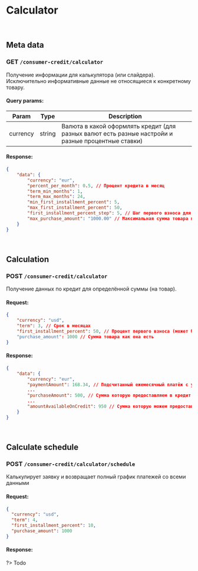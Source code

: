 # Calculator


<br>


## Meta data

### GET `/consumer-credit/calculator`

Получение информации для калькулятора (или слайдера). Исключительно информативные данные не относящиеся к конкретному товару.

#### Query params:

| Param | Type | Description |
| --------- | ---- | ----------- |
| currency | string | Валюта в какой оформлять кредит (для разных валют есть разные настройи и разные процентные ставки) |

#### Response:

```json
{
    "data": {
        "currency": "eur",
        "percent_per_month": 0.5, // Процент кредита в месяц
        "term_min_months": 1,
        "term_max_months": 24,
        "min_first_installment_percent": 5,
        "max_first_installment_percent": 50,
        "first_installment_percent_step": 5, // Шаг первого взноса для слайдера или калькулятора
        "max_purchase_amount": "1000.00" // Максимальная сумма товара который можно взять в кредит на данной валюте и в данный период времени (Что-то типа текущих настроек по валюте)
    }
}
```


<br>


## Calculation

### POST `/consumer-credit/calculator`

Получение данных по кредит для определённой суммы (на товар).

#### Request:

```json
{
    "currency": "usd",
    "term": 3, // Срок в месяцах
    "first_installment_percent": 50, // Процент первого взноса (может быть от минимального до максимального. Эти цифры берём из метода `GET:/consumer-credit/calculator`)
    "purchase_amount": 1000 // Сумма товара как она есть
}
```

#### Response:

```json
{
    "data": {
        "currency": "eur",
        "paymentAmount": 168.34, // Подсчитанный ежемесячный платёж с учётом первого взноса
        ...
        "purchaseAmount": 500, // Сумма которую предоставляем в кредит (тоесть сумма покупки минус сумма первого взноса)
        ...
        "amountAvailableOnCredit": 950 // Сумма которую можем предоставить в кредит по определённой сумме товара (сумма товара - сумма минимально первого взноса. Если первого взноса по настройкам может не быть, то тут будет вся стоимость товара)
    }
}
```


<br>


## Calculate schedule

### POST `/consumer-credit/calculator/schedule`

Калькулирует заявку и возвращает полный график платежей со всеми данными

#### Request:

```json
{
  "currency": "usd",
  "term": 4,
  "first_installment_percent": 10,
  "purchase_amount": 1000
}
```

#### Response:

?> Todo
